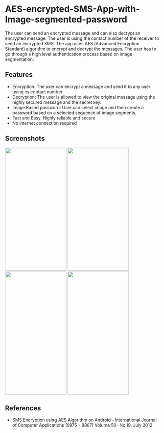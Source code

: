 # AES-encrypted-SMS-App-with-Image-segmented-password
The user can send an encrypted message and can also decrypt an encrypted message.
The user is using the contact number of the receiver to send an encrypted SMS.
The app uses AES (Advanced Encryption Standard) algorithm to encrypt and decrypt the messages.
The user has to go through a high level authentication process based on image segmentation.
<h2>Features</h2>
<ul>
<li>Encryption: The user can encrypt a message and send it to any user using its contact number.</li>
<li>Decryption: The user is allowed to view the original message using the highly secured message and the secret key.</li>
<li>Image Based password: User can select image and then create a password based on a selected sequence of image segments.</li>
<li>Fast and Easy, Highly reliable and secure</li>
<li>No internet connection required</li>
</ul>
<h2>Screenshots</h2>
<img src="https://github.com/tachodril/AES-encrypted-SMS-App-with-Image-segmented-password/blob/master/screenshots/1.jpeg" width="200" height="400">
<img src="https://github.com/tachodril/AES-encrypted-SMS-App-with-Image-segmented-password/blob/master/screenshots/2.jpeg" width="200" height="400">
<img src="https://github.com/tachodril/AES-encrypted-SMS-App-with-Image-segmented-password/blob/master/screenshots/3.jpeg" width="200" height="400">
<img src="https://github.com/tachodril/AES-encrypted-SMS-App-with-Image-segmented-password/blob/master/screenshots/4.jpeg" width="200" height="400">
<h2>References</h2>
<ul>
<li>SMS Encryption using AES Algorithm on Android - International Journal of Computer Applications (0975 – 8887)
Volume 50– No.19, July 2012</li>
</ul>
